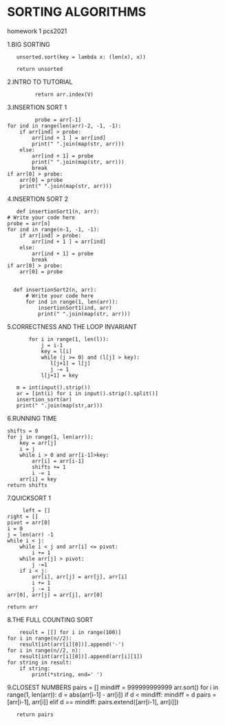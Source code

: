 # SORTING ALGORITHMS
homework 1 pcs2021

1.BIG SORTING

       unsorted.sort(key = lambda x: (len(x), x))
  
       return unsorted
       
 2.INTRO TO TUTORIAL 
 
             return arr.index(V)
             
             
 3.INSERTION SORT 1
             
             probe = arr[-1]
    for ind in range(len(arr)-2, -1, -1):
        if arr[ind] > probe:
            arr[ind + 1 ] = arr[ind]
            print(" ".join(map(str, arr)))
        else:
            arr[ind + 1] = probe
            print(" ".join(map(str, arr)))
            break
    if arr[0] > probe:
        arr[0] = probe
        print(" ".join(map(str, arr)))
        
 4.INSERTION SORT 2
 
       def insertionSort1(n, arr):
    # Write your code here
    probe = arr[n]
    for ind in range(n-1, -1, -1):
        if arr[ind] > probe:
            arr[ind + 1 ] = arr[ind]
        else:
            arr[ind + 1] = probe
            break
    if arr[0] > probe:
        arr[0] = probe
    

      def insertionSort2(n, arr):
          # Write your code here
          for ind in range(1, len(arr)):
              insertionSort1(ind, arr)
              print(" ".join(map(str, arr)))


5.CORRECTNESS AND THE LOOP INVARIANT

           for i in range(1, len(l)):
               j = i-1
               key = l[i]
               while (j >= 0) and (l[j] > key):
                  l[j+1] = l[j]
                  j -= 1
               l[j+1] = key

       m = int(input().strip())
       ar = [int(i) for i in input().strip().split()]
       insertion_sort(ar)
       print(" ".join(map(str,ar)))
       
       
       
6.RUNNING TIME

    shifts = 0
    for j in range(1, len(arr)):
        key = arr[j]
        i = j 
        while i > 0 and arr[i-1]>key:
            arr[i] = arr[i-1]
            shifts += 1
            i -= 1
        arr[i] = key
    return shifts
    
    
    
7.QUICKSORT 1


         left = []
    right = []
    pivot = arr[0]
    i = 0 
    j = len(arr) -1
    while i < j:
        while i < j and arr[i] <= pivot:
            i += 1
        while arr[j] > pivot:
            j -=1
        if i < j:
            arr[i], arr[j] = arr[j], arr[i]
            i += 1
            j -= 1
    arr[0], arr[j] = arr[j], arr[0]
    
    return arr 
    
    
    
    
8.THE FULL COUNTING SORT


        result = [[] for i in range(100)]
    for i in range(n//2):
        result[int(arr[i][0])].append('-')
    for i in range(n//2, n):
        result[int(arr[i][0])].append(arr[i][1])
    for string in result:
        if string:
            print(*string, end=' ')

9.CLOSEST NUMBERS
           pairs = []
       mindiff = 999999999999
       arr.sort()
       for i in range(1, len(arr)):
           d = abs(arr[i-1] - arr[i])
           if d < mindiff:
               mindiff = d 
               pairs = [arr[i-1], arr[i]]
           elif d == mindiff:
               pairs.extend([arr[i-1], arr[i]])
            
       return pairs
